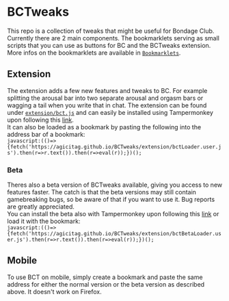 # BCTweaks
This repo is a collection of tweaks that might be useful for Bondage Club. Currently there are 2 main components. The bookmarklets serving as small scripts that you can use as buttons for BC and the BCTweaks extension.  
More infos on the bookmarklets are available in [`Bookmarklets`](bookmarklets).  

## Extension
The extension adds a few new features and tweaks to BC. For example splitting the arousal bar into two separate arousal and orgasm bars or wagging a tail when you write that in chat. The extension can be found under [`extension/bct.js`](extension/bct.js) and can easily be installed using Tampermonkey upon following this [link](https://github.com/agicitag/BCTweaks/raw/main/extension/bctLoader.user.js).  
It can also be loaded as a bookmark by pasting the following into the address bar of a bookmark:  
`javascript:(()=>{fetch('https://agicitag.github.io/BCTweaks/extension/bctLoader.user.js').then(r=>r.text()).then(r=>eval(r));})();`

### Beta
Theres also a beta version of BCTweaks available, giving you access to new features faster. The catch is that the beta versions may still contain gamebreaking bugs, so be aware of that if you want to use it. Bug reports are greatly appreciated.  
You can install the beta also with Tampermonkey upon following this [link](https://github.com/agicitag/BCTweaks/raw/main/extension/bctBetaLoader.user.js) or load it with the bookmark:  
`javascript:(()=>{fetch('https://agicitag.github.io/BCTweaks/extension/bctBetaLoader.user.js').then(r=>r.text()).then(r=>eval(r));})();`

## Mobile
To use BCT on mobile, simply create a bookmark and paste the same address for either the normal version or the beta version as described above. It doesn't work on Firefox.